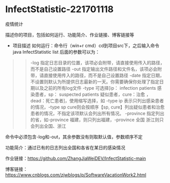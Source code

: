 # InfectStatistic-221701118
疫情统计

描述你的项目，包括如何运行、功能简介、作业链接、博客链接等

* 项目描述
如何运行：命令行（win+r cmd）cd到项目src下，之后输入命令
java InfectStatistic list
后面的参数可以为：
>>-log 指定日志目录的位置，该项必会附带，请直接使用传入的路径，而不是自己设置路径
-out 指定输出文件路径和文件名，该项必会附带，请直接使用传入的路径，而不是自己设置路径
-date 指定日期，不设置则默认为所提供日志最新的一天。你需要确保你处理了指定日期以及之前的所有log文件
-type 可选择[ip： infection patients 感染患者，sp： suspected patients 疑似患者，cure：治愈 ，dead：死亡患者]，使用缩写选择，如 -type ip 表示只列出感染患者的情况，-type sp cure则会按顺序【sp, cure】列出疑似患者和治愈患者的情况，不指定该项默认会列出所有情况。
-province 指定列出的省，如-province 福建，则只列出福建，-province 全国 浙江则只会列出全国、浙江

命令中必须包含-log和-out，其余参数没有则取默认值，参数顺序不定

功能简介：通过已有的日志列出全国和各省在某日的感染情况

作业链接：https://github.com/ZhangJiaWeiDEV/InfectStatistic-main

博客链接：https://www.cnblogs.com/zjwblogs/p/SoftwareVacationWork2.html